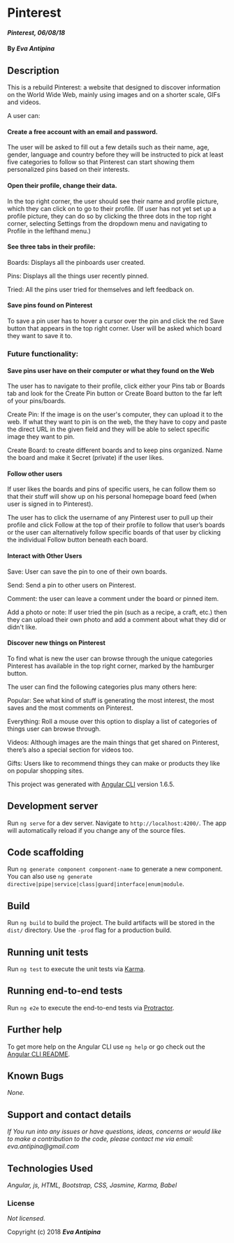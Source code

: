 # Pinterest

#### _Pinterest, 06/08/18_

#### By _**Eva Antipina**_

## Description
This is a rebuild Pinterest: a website that designed to discover information on the World Wide Web, mainly using images and on a shorter scale, GIFs and videos.

A user can:

#### Create a free account with an email and password.
 The user will be asked to fill out a few details such as their name, age, gender, language and country before they will be instructed to pick at least five categories to follow so that Pinterest can start showing them personalized pins based on their interests.

#### Open their profile, change their data.
 In the top right corner, the user should see their name and profile picture, which they can click on to go to their profile. (If user has not yet set up a profile picture, they can do so by clicking the three dots in the top right corner, selecting Settings from the dropdown menu and navigating to Profile in the lefthand menu.)

#### See three tabs in their profile:

 Boards: Displays all the pinboards user created.

 Pins: Displays all the things user recently pinned.

 Tried: All the pins user tried for themselves and left feedback on.

#### Save pins found on Pinterest
 To save a pin user has to hover a cursor over the pin and click the red Save button that appears in the top right corner. User will be asked which board they want to save it to.


### Future functionality:

#### Save pins user have on their computer or what they found on the Web
 The user has to navigate to their profile, click either your Pins tab or Boards tab and look for the Create Pin button or Create Board button to the far left of your pins/boards.

 Create Pin: If the image is on the user's computer, they can upload it to the web. If what they want to pin is on the web, the they have to copy and paste the direct URL in the given field and they will be able to select specific image they want to pin.

 Create Board: to create different boards and to keep pins organized. Name the board and make it Secret (private) if the user likes.

#### Follow other users
 If user likes the boards and pins of specific users, he can follow them so that their stuff will show up on his personal homepage board feed (when user is signed in to Pinterest).

 The user has to click the username of any Pinterest user to pull up their profile and click Follow at the top of their profile to follow that user’s boards or the user can alternatively follow specific boards of that user by clicking the individual Follow button beneath each board.

#### Interact with Other Users
 Save: User can save the pin to one of their own boards.

 Send: Send a pin to other users on Pinterest.

 Comment: the user can leave a comment under the board or pinned item.​

 Add a photo or note: If user tried the pin (such as a recipe, a craft, etc.) then they can upload their own photo and add a comment about what they did or didn't like.

#### Discover new things on Pinterest
 To find what is new the user can browse through the unique categories Pinterest has available in the top right corner, marked by the hamburger button.

 The user can find the following categories plus many others here:

  Popular: See what kind of stuff is generating the most interest, the most saves and the most comments on Pinterest.

  Everything: Roll a mouse over this option to display a list of categories of things user can browse through.

  Videos: Although images are the main things that get shared on Pinterest, there’s also a special section for videos too.

  Gifts: Users like to recommend things they can make or products they like on popular shopping sites.




This project was generated with [Angular CLI](https://github.com/angular/angular-cli) version 1.6.5.

## Development server

Run `ng serve` for a dev server. Navigate to `http://localhost:4200/`. The app will automatically reload if you change any of the source files.

## Code scaffolding

Run `ng generate component component-name` to generate a new component. You can also use `ng generate directive|pipe|service|class|guard|interface|enum|module`.

## Build

Run `ng build` to build the project. The build artifacts will be stored in the `dist/` directory. Use the `-prod` flag for a production build.

## Running unit tests

Run `ng test` to execute the unit tests via [Karma](https://karma-runner.github.io).

## Running end-to-end tests

Run `ng e2e` to execute the end-to-end tests via [Protractor](http://www.protractortest.org/).

## Further help

To get more help on the Angular CLI use `ng help` or go check out the [Angular CLI README](https://github.com/angular/angular-cli/blob/master/README.md).

## Known Bugs

_None._

## Support and contact details

_If You run into any issues or have questions, ideas, concerns or would like to make a contribution to the code, please contact me via email: eva.antipina@gmail.com_

## Technologies Used

_Angular, js, HTML, Bootstrap, CSS, Jasmine, Karma, Babel_

### License

*Not licensed.*

Copyright (c) 2018 **_Eva Antipina_**
